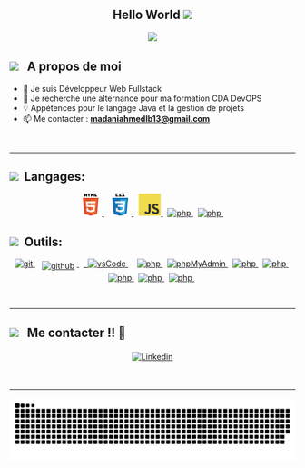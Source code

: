 <h2 align="center">
  Hello World
<img src="https://media4.giphy.com/media/RPukqDohL55Eo6Z38X/giphy.gif?cid=ecf05e47azgn9v1va67meuuf4d39nj3kwgp8uqwel58w2yn9&rid=giphy.gif&ct=s" width="40">
</h2>
<p align='center'>
  <img src= 'https://capsule-render.vercel.app/api?type=rect&color=gradient&height=2.5'/>
</p>



## <img src="https://media2.giphy.com/media/z9vxfIMzxbTaGwBkc5/giphy_s.gif?cid=ecf05e47cjnt33447pqnhksb17ve7x5zi6bsr2dagkvtdyvh&rid=giphy_s.gif&ct=s" width="40"> &nbsp; **A propos de moi**

- 🔭 Je suis Développeur Web Fullstack
- 👯 Je recherche une alternance pour ma formation CDA DevOPS
- 💡 Appétences pour le langage Java et la gestion de projets
- 📫 Me contacter : **madaniahmedlb13@gmail.com**

<br/>
<hr/>

## <img src="https://media.giphy.com/media/j2pOGeGYKe2xCCKwfi/giphy.gif" width="40"> &nbsp;**Langages:**

<p align="center">
<a href="https://www.w3.org/html/" target="_blank" rel="noreferrer"> <img src="https://raw.githubusercontent.com/devicons/devicon/master/icons/html5/html5-original-wordmark.svg" alt="html5" width="40" height="40"/> </a>	&nbsp;
<a href="https://www.w3schools.com/css/" target="_blank" rel="noreferrer"> <img src="https://raw.githubusercontent.com/devicons/devicon/master/icons/css3/css3-original-wordmark.svg" alt="css3" width="40" height="40"/> </a>	&nbsp;
<a href="https://developer.mozilla.org/en-US/docs/Web/JavaScript" target="_blank" rel="noreferrer"> <img src="https://raw.githubusercontent.com/devicons/devicon/master/icons/javascript/javascript-original.svg" alt="javascript" width="40" height="40"/> </a> &nbsp;
<a href="https://www.php.net/manual/fr/intro-whatis.php" target="_blank" rel="noreferrer"> <img src="https://upload.wikimedia.org/wikipedia/commons/thumb/2/27/PHP-logo.svg/1200px-PHP-logo.svg.png" alt="php" width="auto" height="30"/> </a>	&nbsp;
<a href="https://sql.sh/" target="_blank" rel="noreferrer"> <img src="https://upload.wikimedia.org/wikipedia/commons/8/87/Sql_data_base_with_logo.png" alt="php" width="auto" height="30"/> </a>	&nbsp;
</p>

## <img src="https://media4.giphy.com/media/uhQuegHFqkVYuFMXMQ/giphy.gif?cid=ecf05e473w3yyq5ltckpc4c6vr4jf9avvh9uao2eswa4v9rk&rid=giphy.gif&ct=s" width="40"> &nbsp;**Outils:**

<p align="center">
<a href="https://git-scm.com" target="_blank">
<img src="https://cdn.jsdelivr.net/gh/devicons/devicon/icons/git/git-plain-wordmark.svg" alt="git" width="40" height="40" />  
</a>	&nbsp;
<a href="https://github.com/13vlxx" target="_blank">
<img src="https://raw.githubusercontent.com/klaasnicolaas/ColoredBadges/prod/svg/dev/services/github.svg" alt="github" style="vertical-align:top; margin:4px">    
</a>	&nbsp;
<a href="https://www.jetbrains.com/pycharm/" target="_blank">
&nbsp;
<a href="https://code.visualstudio.com/" target="_blank">
<img src="https://cdn.jsdelivr.net/gh/devicons/devicon/icons/vscode/vscode-original-wordmark.svg" alt="vsCode" width="40" height="40"/> </a>	&nbsp;
&nbsp;
  <a href="https://trello.com/" target="_blank" rel="noreferrer"> <img src="https://upload.wikimedia.org/wikipedia/fr/thumb/c/c1/Logo_Trello.svg/2560px-Logo_Trello.svg.png" alt="php" width="auto" height="30"/> </a>	&nbsp;
<a href="https://www.phpmyadmin.net/" target="_blank">
<img src="https://framalibre.org/sites/default/files/leslogos/phpmyadmin.jpg" alt="phpMyAdmin" width="auto" height="40"/> </a>	&nbsp; </a>
   <a href="https://www.figma.com/" target="_blank" rel="noreferrer"> <img src="https://upload.wikimedia.org/wikipedia/commons/3/33/Figma-logo.svg" alt="php" width="auto" height="30"/> </a>	&nbsp;
   <a href="https://www.mocodo.net/" target="_blank" rel="noreferrer"> <img src="https://sql.sh/wp-content/uploads/2017/06/logo-mocodo.png" alt="php" width="auto" height="30"/> </a>	&nbsp;
  <a href="https://dbdiagram.io/" target="_blank" rel="noreferrer"> <img src="https://blog.dbdiagram.io/content/images/2020/04/dbdiagram_logo_text_720.png" alt="php" width="auto" height="30"/> </a>	&nbsp;
  <a href="https://fr.wikipedia.org/wiki/UML_(informatique)" target="_blank" rel="noreferrer"> <img src="https://upload.wikimedia.org/wikipedia/commons/thumb/d/d5/UML_logo.svg/800px-UML_logo.svg.png" alt="php" width="auto" height="30"/> </a>	&nbsp;
   <a href="https://www.debian.org/doc/index.fr.html" target="_blank" rel="noreferrer"> <img src="https://upload.wikimedia.org/wikipedia/commons/thumb/3/35/Tux.svg/200px-Tux.svg.png" alt="php" width="auto" height="30"/> </a>	&nbsp;
  
</p>

<br/>
<hr/>

## <img src="https://media2.giphy.com/media/numE3A55vbpBuDCxnA/giphy.gif?cid=ecf05e47rze9471w0iriay9ubhrvdmam2cbwpobzooqnsopa&rid=giphy.gif&ct=s" width="40"> &nbsp; **Me contacter !! 🤝** ️

<p align="center">
<a href="https://www.linkedin.com/in/4hm3dx/" target="_blank">
<img src="https://raw.githubusercontent.com/klaasnicolaas/ColoredBadges/master/svg/social/linkedin.svg" alt="Linkedin" style="vertical-align:top; margin:4px">
</a>  
</p>

<br/>
<hr/>

<p align="center">
<picture>
  <source media="(prefers-color-scheme: dark)" srcset="https://raw.githubusercontent.com/platane/platane/output/github-contribution-grid-snake-dark.svg">
  <source media="(prefers-color-scheme: light)" srcset="https://raw.githubusercontent.com/platane/platane/output/github-contribution-grid-snake.svg">
  <img alt="github contribution grid snake animation" src="https://raw.githubusercontent.com/platane/platane/output/github-contribution-grid-snake.svg">
</picture>
</p>

<br/>
